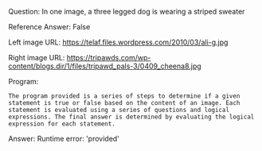 Question: In one image, a three legged dog is wearing a striped sweater

Reference Answer: False

Left image URL: https://telaf.files.wordpress.com/2010/03/ali-g.jpg

Right image URL: https://tripawds.com/wp-content/blogs.dir/1/files/tripawd_pals-3/0409_cheena8.jpg

Program:

```
The program provided is a series of steps to determine if a given statement is true or false based on the content of an image. Each statement is evaluated using a series of questions and logical expressions. The final answer is determined by evaluating the logical expression for each statement.
```
Answer: Runtime error: 'provided'

